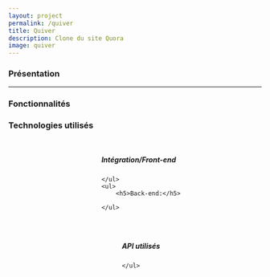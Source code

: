 ```yaml
---
layout: project
permalink: /quiver
title: Quiver
description: Clone du site Quora
image: quiver
---
```


<h3>Présentation</h3>

<hr />
<h3> Fonctionnalités </h3>
<ul>

</ul>

<h3> Technologies utilisés </h3>
<div style="display:flex;justify-content:space-around;">
    <ul>
        <h5>Intégration/Front-end</h5>

    </ul>
    <ul>
        <h5>Back-end:</h5>

    </ul>
</div>
<div style="display:flex;justify-content:center">
    <ul>
        <h5>API utilisés</h5>

    </ul>
</div>